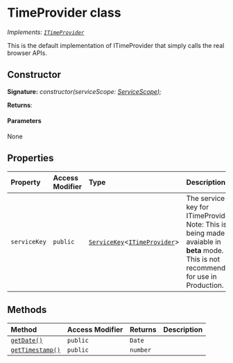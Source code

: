 # TimeProvider class

_Implements: [`ITimeProvider`](../../sp-core-library/interface/itimeprovider.md)_





This is the default implementation of ITimeProvider that simply calls the real browser APIs.


## Constructor


**Signature:** _constructor(serviceScope: [ServiceScope](../../sp-core-library/class/servicescope.md));_

**Returns**: 



#### Parameters
None


## Properties

| Property	   | Access Modifier | Type	| Description|
|:-------------|:----|:-------|:-----------|
|`serviceKey`     | `public` | [`ServiceKey`](../../sp-core-library/class/servicekey.md)<[`ITimeProvider`](../../sp-core-library/interface/itimeprovider.md)> | The service key for ITimeProvider. Note: This is being made avaiable in **beta** mode. This is not recommended for use in Production. |




## Methods

| Method	   | Access Modifier | Returns	| Description|
|:-------------|:----|:-------|:-----------|
|[`getDate()`](getdate-timeprovider.md)     | `public` | `Date` |  |
|[`getTimestamp()`](gettimestamp-timeprovider.md)     | `public` | `number` |  |





